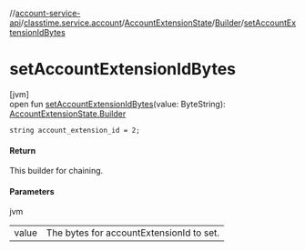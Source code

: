 //[account-service-api](../../../../index.md)/[classtime.service.account](../../index.md)/[AccountExtensionState](../index.md)/[Builder](index.md)/[setAccountExtensionIdBytes](set-account-extension-id-bytes.md)

# setAccountExtensionIdBytes

[jvm]\
open fun [setAccountExtensionIdBytes](set-account-extension-id-bytes.md)(value: ByteString): [AccountExtensionState.Builder](index.md)

`string account_extension_id = 2;`

#### Return

This builder for chaining.

#### Parameters

jvm

| | |
|---|---|
| value | The bytes for accountExtensionId to set. |
